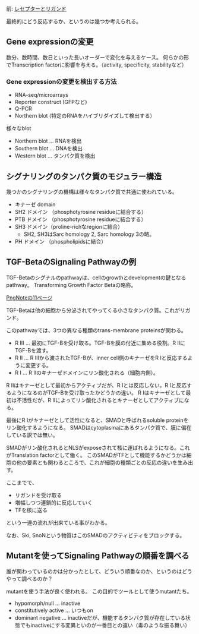前: [レセプターとリガンド](%E3%83%AC%E3%82%BB%E3%83%97%E3%82%BF%E3%83%BC%E3%81%A8%E3%83%AA%E3%82%AC%E3%83%B3%E3%83%89)

最終的にどう反応するか、というのは幾つか考えられる。

## Gene expressionの変更

数分、数時間、数日といった長いオーダーで変化を与えるケース。
何らかの形でTranscription factorに影響を与える。（activity, specificity, stabilityなど）

### Gene expressionの変更を検出する方法

- RNA-seq/microarrays
- Reporter construct (GFPなど)
- Q-PCR
- Northern blot (特定のRNAをハイブリダイズして検出する）

様々なblot

- Northern blot ... RNAを検出
- Southern blot ... DNAを検出
- Western blot ... タンパク質を検出

## シグナリングのタンパク質のモジュラー構造

幾つかのシグナリングの機構は様々なタンパク質で共通に使われている。

- キナーゼ domain
- SH2 ドメイン （phosphotyrosine residueに結合する）
- PTB ドメイン （phosphotyrosine residueに結合する）
- SH3 ドメイン（proline-richなregionに結合）
   - SH2, SH3はSarc homology 2, Sarc homology 3の略。
- PH ドメイン （phospholipidsに結合）

## TGF-BetaのSignaling Pathwayの例

TGF-Betaのシグナルのpathwayは、cellのgrowthとdevelopmentの鍵となるpathway。
Transforming Growth Factor Betaの略称。

[PngNoteの11ページ](https://karino2.github.io/ImageGallery/CellBiology706x.html#lg=1&slide=10)

TGF-Betaは他の細胞から分泌されてやってくる小さなタンパク質。これがリガンド。

このpathwayでは、3つの異なる種類のtrans-membrane proteinsが関わる。

- R III ... 最初にTGF-Bを受け取る。TGF-Bを膜の付近に集める役割。R IIにTGF-Bを渡す。
- R II ...  R IIIから渡されたTGF-Bが、inner cell側のキナーゼをR Iと反応するように変更する。
- R I ... R IIのキナーゼドメインにリン酸化される（細胞内側）。

R IIはキナーゼとして最初からアクティブだが、R Iとは反応しない。R Iと反応するようになるのがTGF-Bを受け取ったかどうかの違い。
R Iはキナーゼとして最初は不活性だが、R IIによってリン酸化されるとキナーゼとしてアクティブになる。

最後にR Iがキナーゼとして活性になると、SMADと呼ばれるsoluble proteinをリン酸化するようになる。
SMADはcytoplasmaにあるタンパク質で、膜に偏在している訳では無い。

SMADがリン酸化されるとNLSがexposeされて核に運ばれるようになる。これがTranslation factorとして働く。
このSMADがTFとして機能するかどうかは細胞の他の要素とも関わるところで、これが細胞の種類ごとの反応の違いを生み出す。

ここまでで、

- リガンドを受け取る
- 増幅しつつ連鎖的に反応していく
- TFを核に送る

という一連の流れが出来ている事がわかる。

なお、Ski, SnoNという物質はこのSMADのアクティビティをブロックする。

## Mutantを使ってSignaling Pathwayの順番を調べる

誰が関わっているのかは分かったとして、どういう順番なのか、というのはどうやって調べるのか？

mutantを使う手法が良く使われる。
この目的でツールとして使うmutantたち。

- hypomorph/null ... inactive
- constitutively active ... いつもon
- dominant negative ... inactiveだが、機能するタンパク質が存在している状態でもinactiveにする変異といのが一番目との違い（毒のような振る舞い）


